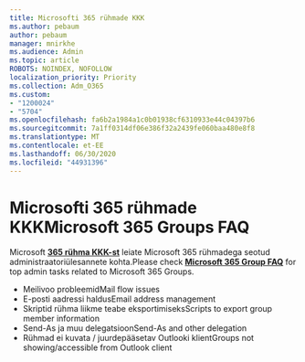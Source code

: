 ```yaml
---
title: Microsofti 365 rühmade KKK
ms.author: pebaum
author: pebaum
manager: mnirkhe
ms.audience: Admin
ms.topic: article
ROBOTS: NOINDEX, NOFOLLOW
localization_priority: Priority
ms.collection: Adm_O365
ms.custom:
- "1200024"
- "5704"
ms.openlocfilehash: fa6b2a1984a1c0b01938cf6310933e44c04397b6
ms.sourcegitcommit: 7a1ff0314df06e386f32a2439fe060baa480e8f8
ms.translationtype: MT
ms.contentlocale: et-EE
ms.lasthandoff: 06/30/2020
ms.locfileid: "44931396"
---
```

# <a name="microsoft-365-groups-faq"></a><span data-ttu-id="201bb-102">Microsofti 365 rühmade KKK</span><span class="sxs-lookup"><span data-stu-id="201bb-102">Microsoft 365 Groups FAQ</span></span>

<span data-ttu-id="201bb-103">Microsoft **[365 rühma KKK-st](https://aka.ms/M365GroupsFAQ)** leiate Microsoft 365 rühmadega seotud administraatoriülesannete kohta.</span><span class="sxs-lookup"><span data-stu-id="201bb-103">Please check **[Microsoft 365 Group FAQ](https://aka.ms/M365GroupsFAQ)** for top admin tasks related to Microsoft 365 Groups.</span></span>

- <span data-ttu-id="201bb-104">Meilivoo probleemid</span><span class="sxs-lookup"><span data-stu-id="201bb-104">Mail flow issues</span></span>
- <span data-ttu-id="201bb-105">E-posti aadressi haldus</span><span class="sxs-lookup"><span data-stu-id="201bb-105">Email address management</span></span>
- <span data-ttu-id="201bb-106">Skriptid rühma liikme teabe eksportimiseks</span><span class="sxs-lookup"><span data-stu-id="201bb-106">Scripts to export group member information</span></span>
- <span data-ttu-id="201bb-107">Send-As ja muu delegatsioon</span><span class="sxs-lookup"><span data-stu-id="201bb-107">Send-As and other delegation</span></span>
- <span data-ttu-id="201bb-108">Rühmad ei kuvata / juurdepääsetav Outlooki klient</span><span class="sxs-lookup"><span data-stu-id="201bb-108">Groups not showing/accessible from Outlook client</span></span>